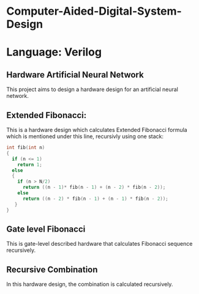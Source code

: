 # Computer-Aided-Digital-System-Design
# Language: Verilog

## Hardware Artificial Neural Network
This project aims to design a hardware design for an artificial neural network.


## Extended Fibonacci:
This is a hardware design which calculates Extended Fibonacci formula which is mentioned under this line, recursivly using one stack:
```c++
int fib(int n)
{
  if (n <= 1)
    return 1;
  else
  {
    if (n > N/2)
      return ((n - 1)* fib(n - 1) + (n - 2) * fib(n - 2));
    else
      return ((n - 2) * fib(n - 1) + (n - 1) * fib(n - 2));
   }
}
```


## Gate level Fibonacci
This is gate-level described hardware that calculates Fibonacci sequence recursively.


## Recursive Combination
In this hardware design, the combination is calculated recursively.
